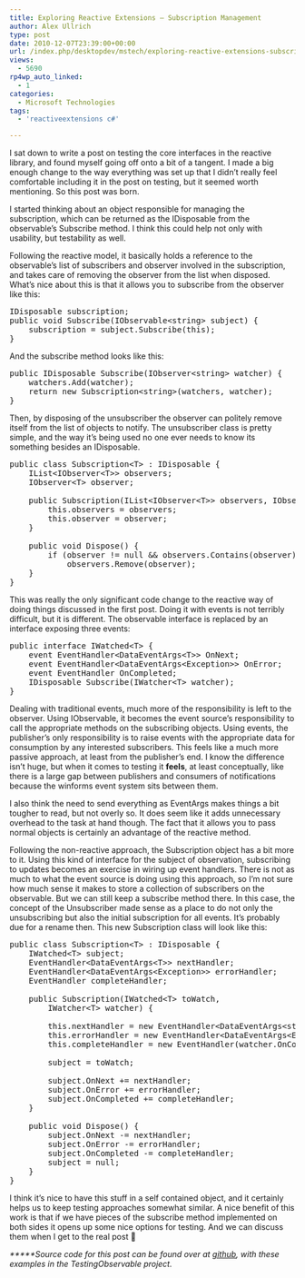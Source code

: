 ```yaml
---
title: Exploring Reactive Extensions – Subscription Management
author: Alex Ullrich
type: post
date: 2010-12-07T23:39:00+00:00
url: /index.php/desktopdev/mstech/exploring-reactive-extensions-subscripti/
views:
  - 5690
rp4wp_auto_linked:
  - 1
categories:
  - Microsoft Technologies
tags:
  - 'reactiveextensions c#'

---
```

I sat down to write a post on testing the core interfaces in the reactive library, and found myself going off onto a bit of a tangent. I made a big enough change to the way everything was set up that I didn&#8217;t really feel comfortable including it in the post on testing, but it seemed worth mentioning. So this post was born. 

I started thinking about an object responsible for managing the subscription, which can be returned as the IDisposable from the observable&#8217;s Subscribe method. I think this could help not only with usability, but testability as well.

Following the reactive model, it basically holds a reference to the observable&#8217;s list of subscribers and observer involved in the subscription, and takes care of removing the observer from the list when disposed. What&#8217;s nice about this is that it allows you to subscribe from the observer like this:

<pre>IDisposable subscription;
public void Subscribe(IObservable&lt;string&gt; subject) {
	subscription = subject.Subscribe(this);
}</pre>

And the subscribe method looks like this:

<pre>public IDisposable Subscribe(IObserver&lt;string&gt; watcher) {
	watchers.Add(watcher);
	return new Subscription&lt;string&gt;(watchers, watcher);
}</pre>

Then, by disposing of the unsubscriber the observer can politely remove itself from the list of objects to notify. The unsubscriber class is pretty simple, and the way it&#8217;s being used no one ever needs to know its something besides an IDisposable. 

<pre>public class Subscription&lt;T&gt; : IDisposable {
	IList&lt;IObserver&lt;T&gt;&gt; observers;
	IObserver&lt;T&gt; observer;

	public Subscription(IList&lt;IObserver&lt;T&gt;&gt; observers, IObserver&lt;T&gt; observer) {
		this.observers = observers;
		this.observer = observer;
	}

	public void Dispose() {
		if (observer != null && observers.Contains(observer))
			observers.Remove(observer);
	}
}</pre>

This was really the only significant code change to the reactive way of doing things discussed in the first post. Doing it with events is not terribly difficult, but it is different. The observable interface is replaced by an interface exposing three events:

<pre>public interface IWatched&lt;T&gt; {
	event EventHandler&lt;DataEventArgs&lt;T&gt;&gt; OnNext;
	event EventHandler&lt;DataEventArgs&lt;Exception&gt;&gt; OnError;
	event EventHandler OnCompleted;
	IDisposable Subscribe(IWatcher&lt;T&gt; watcher);
}</pre>

Dealing with traditional events, much more of the responsibility is left to the observer. Using IObservable, it becomes the event source&#8217;s responsibility to call the appropriate methods on the subscribing objects. Using events, the publisher&#8217;s only responsibility is to raise events with the appropriate data for consumption by any interested subscribers. This feels like a much more passive approach, at least from the publisher&#8217;s end. I know the difference isn&#8217;t huge, but when it comes to testing it **feels**, at least conceptually, like there is a large gap between publishers and consumers of notifications because the winforms event system sits between them. 

I also think the need to send everything as EventArgs makes things a bit tougher to read, but not overly so. It does seem like it adds unnecessary overhead to the task at hand though. The fact that it allows you to pass normal objects is certainly an advantage of the reactive method. 

Following the non-reactive approach, the Subscription object has a bit more to it. Using this kind of interface for the subject of observation, subscribing to updates becomes an exercise in wiring up event handlers. There is not as much to what the event source is doing using this approach, so I&#8217;m not sure how much sense it makes to store a collection of subscribers on the observable. But we can still keep a subscribe method there. In this case, the concept of the Unsubscriber made sense as a place to do not only the unsubscribing but also the initial subscription for all events. It&#8217;s probably due for a rename then. This new Subscription class will look like this:

<pre>public class Subscription&lt;T&gt; : IDisposable {
	IWatched&lt;T&gt; subject;
	EventHandler&lt;DataEventArgs&lt;T&gt;&gt; nextHandler;		
	EventHandler&lt;DataEventArgs&lt;Exception&gt;&gt; errorHandler;
	EventHandler completeHandler;

	public Subscription(IWatched&lt;T&gt; toWatch, 
		IWatcher&lt;T&gt; watcher) {

		this.nextHandler = new EventHandler&lt;DataEventArgs&lt;string&gt;&gt;(watcher.OnNext);
		this.errorHandler = new EventHandler&lt;DataEventArgs&lt;Exception&gt;&gt;(watcher.OnError);
		this.completeHandler = new EventHandler(watcher.OnCompleted);

		subject = toWatch;

		subject.OnNext += nextHandler;
		subject.OnError += errorHandler;
		subject.OnCompleted += completeHandler;
	}

	public void Dispose() {
		subject.OnNext -= nextHandler;
		subject.OnError -= errorHandler;
		subject.OnCompleted -= completeHandler;
		subject = null;
	}
}</pre>

I think it&#8217;s nice to have this stuff in a self contained object, and it certainly helps us to keep testing approaches somewhat similar. A nice benefit of this work is that if we have pieces of the subscribe method implemented on both sides it opens up some nice options for testing. And we can discuss them when I get to the real post 🙂

_*****Source code for this post can be found over at [github][1], with these examples in the TestingObservable project._

 [1]: https://github.com/lessthandot/ExploringRx